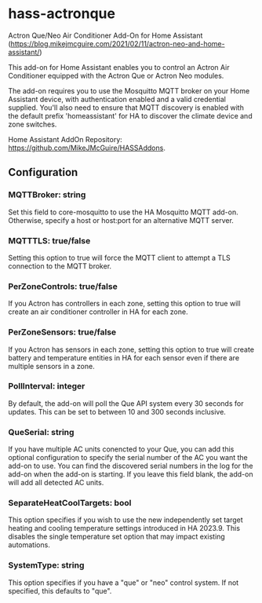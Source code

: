 # hass-actronque
Actron Que/Neo Air Conditioner Add-On for Home Assistant (https://blog.mikejmcguire.com/2021/02/11/actron-neo-and-home-assistant/)

This add-on for Home Assistant enables you to control an Actron Air Conditioner equipped with the Actron Que or Actron Neo modules. 

The add-on requires you to use the Mosquitto MQTT broker on your Home Assistant device, with authentication enabled and a valid credential supplied. You'll also need to ensure that MQTT discovery is enabled with the default prefix 'homeassistant' for HA to discover the climate device and zone switches.

Home Assistant AddOn Repository: https://github.com/MikeJMcGuire/HASSAddons.

## Configuration
### MQTTBroker: string
Set this field to core-mosquitto to use the HA Mosquitto MQTT add-on. Otherwise, specify a host or host:port for an alternative MQTT server.

### MQTTTLS: true/false
Setting this option to true will force the MQTT client to attempt a TLS connection to the MQTT broker.

### PerZoneControls: true/false
If you Actron has controllers in each zone, setting this option to true will create an air conditioner controller in HA for each zone.

### PerZoneSensors: true/false
If you Actron has sensors in each zone, setting this option to true will create battery and temperature entities in HA for each sensor even if there are multiple sensors in a zone.

### PollInterval: integer
By default, the add-on will poll the Que API system every 30 seconds for updates. This can be set to between 10 and 300 seconds inclusive.

### QueSerial: string
If you have multiple AC units conencted to your Que, you can add this optional configuration to specify the serial number of the AC you want the add-on to use. You can find the discovered serial numbers in the log for the add-on when the add-on is starting. If you leave this field blank, the add-on will add all detected AC units.

### SeparateHeatCoolTargets: bool
This option specifies if you wish to use the new independently set target heating and cooling temperature settings introduced in HA 2023.9. This disables the single temperature set option that may impact existing automations.

### SystemType: string
This option specifies if you have a "que" or "neo" control system. If not specified, this defaults to "que". 
